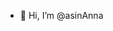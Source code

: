 - 👋 Hi, I’m @asinAnna

<!---
asin977/asin977 is a ✨ special ✨ repository because its `README.md` (this file) appears on your GitHub profile
